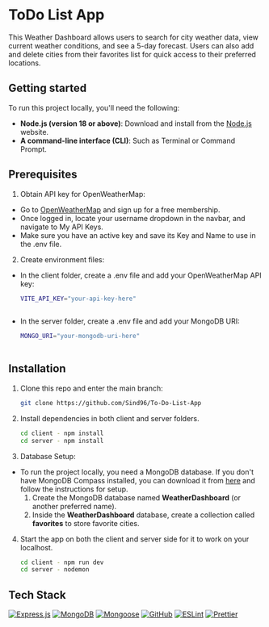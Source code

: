 # ToDo List App

This Weather Dashboard allows users to search for city weather data, view current weather conditions, and see a 5-day forecast. Users can also add and delete cities from their favorites list for quick access to their preferred locations.

## Getting started
To run this project locally, you'll need the following:
- **Node.js (version 18 or above)**: Download and install from the [Node.js](https://nodejs.org/en) website.
- **A command-line interface (CLI)**: Such as Terminal or Command Prompt.

## Prerequisites
1. Obtain API key for OpenWeatherMap:
- Go to [OpenWeatherMap](https://openweathermap.org/) and sign up for a free membership.
- Once logged in, locate your username dropdown in the navbar, and navigate to My API Keys.
- Make sure you have an active key and save its Key and Name to use in the .env file.

2. Create environment files:
- In the client folder, create a .env file and add your OpenWeatherMap API key:
  ```bash
  VITE_API_KEY="your-api-key-here"
 
- In the server folder, create a .env file and add your MongoDB URI:
  ```bash
  MONGO_URI="your-mongodb-uri-here"
 
## Installation

1. Clone this repo and enter the main branch:

   ```bash
   git clone https://github.com/Sind96/To-Do-List-App
   ```

2. Install dependencies in both client and server folders.

   ```bash
   cd client - npm install
   cd server - npm install
   ```
   
3. Database Setup:

- To run the project locally, you need a MongoDB database. If you don't have MongoDB Compass installed, you can download it from [here](https://www.mongodb.com/docs/compass/current/) and follow the instructions for setup.
  1. Create the MongoDB database named **WeatherDashboard** (or another preferred name).
  2. Inside the **WeatherDashboard** database, create a collection called **favorites** to store favorite cities.


4. Start the app on both the client and server side for it to work on your localhost.
   
   ```sh
   cd client - npm run dev
   cd server - nodemon
   ```

## Tech Stack

[![Express.js][Express.js]][Express.js-url] [![MongoDB][Mongo-Db]][Mongo-Db-url] [![Mongoose][Mongoose]][Mongoose-url] [![GitHub][GitHub]][GitHub-url] [![ESLint][ESLint]][ESLint-url] [![Prettier][Prettier]][Prettier-url]

<!-- MARKDOWN LINKS & IMAGES -->
<!-- https://www.markdownguide.org/basic-syntax/#reference-style-links -->

[Mongo-Db]: https://img.shields.io/badge/MongoDB-%234ea94b.svg?style=for-the-badge&logo=mongodb&logoColor=white
[Mongo-Db-url]: https://www.mongodb.com/docs/atlas/getting-started/
[Express.js]: https://img.shields.io/badge/express.js-%23404d59.svg?style=for-the-badge&logo=express&logoColor=%2361DAFB
[Express.js-url]: https://expressjs.com/
[Mongoose]: https://img.shields.io/badge/Mongoose-800?logo=mongoose&logoColor=fff&style=for-the-badge
[Mongoose-url]: https://mongoosejs.com/docs/index.html
[ESLint]: https://img.shields.io/badge/ESLint-4B32C3?logo=eslint&logoColor=fff&style=for-the-badge
[ESLint-url]: https://eslint.org/docs/latest/
[GitHub-url]: https://github.com/
[GitHub]: https://img.shields.io/badge/GitHub-100000?style=for-the-badge&logo=github&logoColor=white
[Prettier]: https://img.shields.io/badge/prettier-1A2C34?style=for-the-badge&logo=prettier&logoColor=F7BA3E
[Prettier-url]: https://prettier.io/
[Jest]: https://img.shields.io/badge/-jest-%23C21325?style=for-the-badge&logo=jest&logoColor=white
[Jest-url]: https://jestjs.io/docs/getting-started
